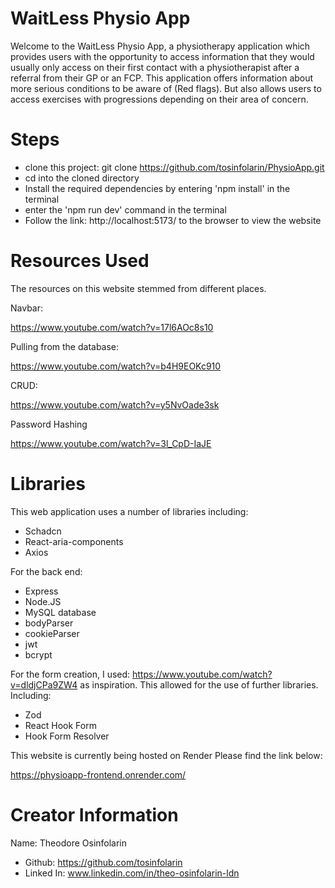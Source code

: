 # WaitLess Physio App


Welcome to the WaitLess Physio App, a physiotherapy application which provides users with the opportunity to access information that they would usually only access on their first contact with a physiotherapist after a referral from their GP or an FCP. This application offers information about more serious conditions to be aware of (Red flags). But also allows users to access exercises with progressions depending on their area of concern.



# Steps

- clone this project: git clone https://github.com/tosinfolarin/PhysioApp.git
- cd into the cloned directory
- Install the required dependencies by entering 'npm install' in the terminal
- enter the 'npm run dev' command in the terminal
- Follow the link: http://localhost:5173/ to the browser to view the website


# Resources Used

The resources on this website stemmed from different places.


Navbar:

https://www.youtube.com/watch?v=17l6AOc8s10


Pulling from the database:


https://www.youtube.com/watch?v=b4H9EOKc910


CRUD:

https://www.youtube.com/watch?v=y5NvOade3sk

Password Hashing

https://www.youtube.com/watch?v=3l_CpD-IaJE


# Libraries


This web application uses a number of libraries including:
- Schadcn
- React-aria-components
- Axios

For the back end:
- Express
- Node.JS
- MySQL database
- bodyParser
- cookieParser
- jwt
- bcrypt


For the form creation, I used: https://www.youtube.com/watch?v=dldjCPa9ZW4 as inspiration. This allowed for the use of further libraries. Including:
- Zod
- React Hook Form
- Hook Form Resolver



This website is currently being hosted on Render Please find the link below:

https://physioapp-frontend.onrender.com/



# Creator Information


Name: Theodore Osinfolarin
- Github: https://github.com/tosinfolarin
- Linked In: www.linkedin.com/in/theo-osinfolarin-ldn


